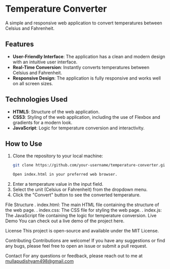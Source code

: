 # Temperature Converter

A simple and responsive web application to convert temperatures between Celsius and Fahrenheit.

## Features

- **User-Friendly Interface**: The application has a clean and modern design with an intuitive user interface.
- **Real-Time Conversion**: Instantly converts temperatures between Celsius and Fahrenheit.
- **Responsive Design**: The application is fully responsive and works well on all screen sizes.

## Technologies Used

- **HTML5**: Structure of the web application.
- **CSS3**: Styling of the web application, including the use of Flexbox and gradients for a modern look.
- **JavaScript**: Logic for temperature conversion and interactivity.

## How to Use

1. Clone the repository to your local machine:
   ```bash
   git clone https://github.com/your-username/temperature-converter.git

   Open index.html in your preferred web browser.
2. Enter a temperature value in the input field.
3. Select the unit (Celsius or Fahrenheit) from the dropdown menu.
4. Click the "Convert" button to see the converted temperature.

File Structure
. index.html: The main HTML file containing the structure of the web page.
. index.css: The CSS file for styling the web page.
. index.js: The JavaScript file containing the logic for temperature conversion.
Live Demo
You can check out a live demo of the project here.

License
This project is open-source and available under the MIT License.

Contributing
Contributions are welcome! If you have any suggestions or find any bugs, please feel free to open an issue or submit a pull request.

Contact
For any questions or feedback, please reach out to me at mullapudishyam498@gmail.com
